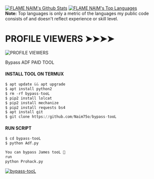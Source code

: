 


  <br/>
      <a href="https://github.com/Naim75o/github-readme-stats"><img alt="FLAME NAIM's Github Stats" src="https://github-readme-stats.vercel.app/api?username=Naim75o&show_icons=true&count_private=true&theme=react&hide_border=true&bg_color=0D1117" /></a>
        <a href="https://github.com/Naim75o/github-readme-stats"><img alt="FLAME NAIM's Top Languages" src="https://github-readme-stats.vercel.app/api/top-langs/?username=Naim75o&langs_count=8&count_private=true&layout=compact&theme=react&hide_border=true&bg_color=0D1117" /></a>
          <br/>
            <b>Note:</b> Top languages is only a metric of the languages my public code consists of and doesn't reflect experience or skill level.
            
# PROFILE VIEWERS ➤➤➤➤
![PROFILE VIEWERS](https://gpvc.arturio.dev/Hunter-alamin) 


Bypass ADF PAID TOOL

#### INSTALL TOOL ON TERMUX
```python
$ apt update && apt upgrade
$ apt install python2
$ rm -rf bypass-tooL
$ pip2 install lolcat
$ pip2 install mechanize
$ pip2 install requests bs4
$ apt install git
$ git clone https://github.com/Naim75o/bypass-tooL
```
#### RUN SCRIPT
```python
$ cd bypass-tooL
$ python Adf.py

You can bypass James tooL 🎯
run 
python Prohack.py


```





<a href="bypass-tooL"><img title="bypass-tooL" src="https://github-readme-stats.vercel.app/api/pin/?username=Naim75o&repo=bypass-tooL&theme=vision-friendly-dark"></a>

